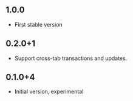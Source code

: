 ## 1.0.0

- First stable version

## 0.2.0+1

- Support cross-tab transactions and updates.

## 0.1.0+4

- Initial version, experimental
